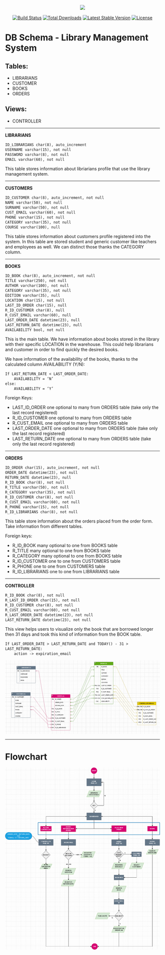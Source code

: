 <p align="center"><a href="https://laravel.com" target="_blank"><img src="https://raw.githubusercontent.com/laravel/art/master/logo-lockup/5%20SVG/2%20CMYK/1%20Full%20Color/laravel-logolockup-cmyk-red.svg" width="400"></a></p>

<p align="center">
<a href="https://travis-ci.org/laravel/framework"><img src="https://travis-ci.org/laravel/framework.svg" alt="Build Status"></a>
<a href="https://packagist.org/packages/laravel/framework"><img src="https://img.shields.io/packagist/dt/laravel/framework" alt="Total Downloads"></a>
<a href="https://packagist.org/packages/laravel/framework"><img src="https://img.shields.io/packagist/v/laravel/framework" alt="Latest Stable Version"></a>
<a href="https://packagist.org/packages/laravel/framework"><img src="https://img.shields.io/packagist/l/laravel/framework" alt="License"></a>
</p>

# DB Schema - Library Management System


## Tables:
-	LIBRARIANS
-	CUSTOMER
-	BOOKS
-	ORDERS

## Views:
-	CONTROLLER

---
**LIBRARIANS**

    ID_LIBRARIANS char(8), auto_increment
    USERNAME varchar(15), not null
	PASSWORD varchar(8), not null
	EMAIL varchar(60), not null

This table stores information about libriarians profile that use the library management system.

---
**CUSTOMERS**

    ID_CUSTOMER char(8), auto_increment, not null
	NAME varchar(50), not null
	SURNAME varchar(50), not null
	CUST_EMAIL varchar(60), not null
	PHONE varchar(15), not null
	CATEGORY varchar(35), not null
	COURSE varchar(100), null

This table stores information about customers profile registered into the system. In this table are stored student and generic customer like teachers and employees as well. We can distinct those thanks the CATEGORY column.

---
**BOOKS**

    ID_BOOK char(8), auto_increment, not null
	TITLE varchar(250), not null
	AUTHOR varchar(100), not null
	CATEGORY varchar(35), not null
	EDITION varchar(35), null
	LOCATION char(15), not null
	LAST_ID_ORDER char(15), null
	R_ID_CUSTOMER char(8), null
	R_CUST_EMAIL varchar(60), null
	LAST_ORDER_DATE datetime(23), null
	LAST_RETURN_DATE datetime(23), null
	AVAILABILITY bool, not null

This is the main table. We have information about books stored in the library with their specific LOCATION in the warehouse. This could help librarians and customer in order to find quickly the desired books.

We have information of the availability of the books, thanks to the calculated column AVAILABILITY (Y/N):

```
If LAST_RETURN_DATE < LAST_ORDER_DATE:
    AVAILABILITY = ‘N’
else:
    AVAILABILITY = ‘Y’
```

Foreign Keys:
-	LAST_ID_ORDER one optional to many from ORDERS table (take only the last record registered)
-	R_ID_CUSTOMER one optional to many from ORDERS table
-	R_CUST_EMAIL one optional to many from ORDERS table
-	LAST_ORDER_DATE one optional to many from ORDERS table (take only the last record registered)
-	LAST_RETURN_DATE one optional to many from ORDERS table (take only the last record registered)
    
---

**ORDERS**

	ID_ORDER char(15), auto_increment, not null
	ORDER_DATE datetime(23), not null
	RETURN_DATE datetime(23), null
	R_ID_BOOK char(8), not null
	R_TITLE varchar(50), not null
	R_CATEGORY varchar(35), not null
	R_ID_CUSTOMER char(8), not null
	R_CUST_EMAIL varchar(60), not null
	R_PHONE varchar(15), not null
	R_ID_LIBRARIANS char(8), not null

This table store information about the orders placed from the order form. Take information from different tables.

Foreign keys:
-	R_ID_BOOK many optional to one from BOOKS table
-	R_TITLE many optional to one from BOOKS table
-	R_CATEGORY many optional to one from BOOKS table
-	R_ID_CUSTOMER one to one from CUSTOMERS table
-	R_PHONE one to one from CUSTOMERS table
-	R_ID_LIBRARIANS one to one from LIBRARIANS table

---
**CONTROLLER**

	R_ID_BOOK char(8), not null
	R_LAST_ID_ORDER char(15), not null
	R_ID_CUSTOMER char(8), not null
	R_CUST_EMAIL varchar(60), not null
	R_LAST_ORDER_DATE datetime(23), not null
	LAST_RETURN_DATE datetime(23), not null
	
This view helps users to visualize only the book that are borrowed longer then 31 days and took this kind of information from the BOOK table.

```
If LAST_ORDER_DATE > LAST_RETURN_DATE and TODAY() - 31 > LAST_RETURN_DATE:
    action -> expiration_email
```


![alt text](docs/schema.png)

---
# Flowchart
![alt text](docs/LMS_FLOWCHART.png)

